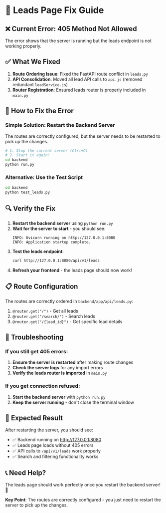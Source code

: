 # 🚀 Leads Page Fix Guide

## ❌ Current Error: 405 Method Not Allowed

The error shows that the server is running but the leads endpoint is not working properly.

## ✅ What We Fixed

1. **Route Ordering Issue**: Fixed the FastAPI route conflict in `leads.py`
2. **API Consolidation**: Moved all lead API calls to `api.js` (removed redundant `leadService.js`)
3. **Router Registration**: Ensured leads router is properly included in `main.py`

## 🚀 How to Fix the Error

### **Simple Solution: Restart the Backend Server**

The routes are correctly configured, but the server needs to be restarted to pick up the changes.

```bash
# 1. Stop the current server (Ctrl+C)
# 2. Start it again:
cd backend
python run.py
```

### **Alternative: Use the Test Script**

```bash
cd backend
python test_leads.py
```

## 🔍 Verify the Fix

1. **Restart the backend server** using `python run.py`
2. **Wait for the server to start** - you should see:
   ```
   INFO: Uvicorn running on http://127.0.0.1:8080
   INFO: Application startup complete.
   ```
3. **Test the leads endpoint**:
   ```bash
   curl http://127.0.0.1:8080/api/v1/leads
   ```
4. **Refresh your frontend** - the leads page should now work!

## 📋 Route Configuration

The routes are correctly ordered in `backend/app/api/leads.py`:

1. `@router.get("/")` - Get all leads
2. `@router.get("/search/")` - Search leads  
3. `@router.get("/{lead_id}")` - Get specific lead details

## 🐛 Troubleshooting

### If you still get 405 errors:
1. **Ensure the server is restarted** after making route changes
2. **Check the server logs** for any import errors
3. **Verify the leads router is imported** in `main.py`

### If you get connection refused:
1. **Start the backend server** with `python run.py`
2. **Keep the server running** - don't close the terminal window

## 🎯 Expected Result

After restarting the server, you should see:
- ✅ Backend running on http://127.0.0.1:8080
- ✅ Leads page loads without 405 errors
- ✅ API calls to `/api/v1/leads` work properly
- ✅ Search and filtering functionality works

## 📞 Need Help?

The leads page should work perfectly once you restart the backend server! 🎉

**Key Point**: The routes are correctly configured - you just need to restart the server to pick up the changes.
